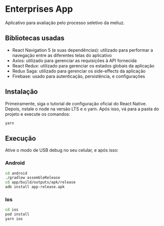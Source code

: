 # Enterprises App

Aplicativo para avaliação pelo processo seletivo da meliuz.

## Bibliotecas usadas

- React Navigation 5 (e suas dependências): utilizado para performar a navegação
  entre as diferentes telas do aplicativo
- Axios: utilizado para gerenciar as requisições à API fornecida
- React Redux: utilizado para gerenciar os estados globais da aplicação
- Redux Saga: utilizado para gerenciar os side-effects da aplicação
- Firebase: usado para autenticação, persistência, e configurações

## Instalação

Primeiramente, siga o tutorial de configuração oficial do React Native. Depois,
nstale o node na versão LTS e o yarn. Após isso, vá para a pasta do projeto e
execute os comandos:

```bash
yarn
```

## Execução

Ative o modo de USB debug no seu celular, e após isso:

### Android

```bash
cd android
./gradlew assembleRelease
cd app/build/outputs/apk/release
adb install app-release.apk
```

### Ios

```bash
cd ios
pod install
yarn ios
```
